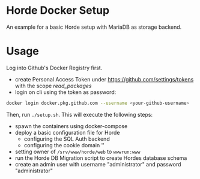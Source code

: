 # Horde Docker Setup

An example for a basic Horde setup with MariaDB as storage backend.

# Usage

Log into Github's Docker Registry first.

- create Personal Access Token under https://github.com/settings/tokens with the scope _read_packages_
- login on cli using the token as password:
```bash
docker login docker.pkg.github.com --username <your-github-username>
```

Then, run `./setup.sh`. This will execute the following steps:
- spawn the containers using docker-compose
- deploy a basic configuration file for Horde
    - configuring the SQL Auth backend
    - configuring the cookie domain ''
- setting owner of `/srv/www/horde/web` to `wwwrun:www`
- run the Horde DB Migration script to create Hordes database schema
- create an admin user with username "administrator" and password "administrator"
